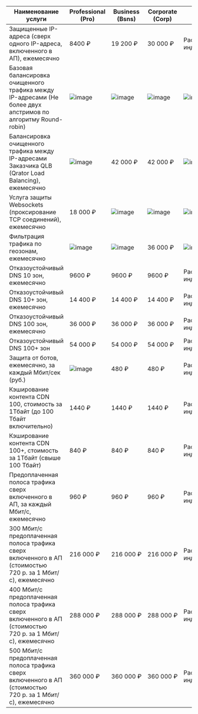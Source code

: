 | Наименование услуги | Professional<br/>(Pro) | Business<br/>(Bsns) | Corporate<br/>(Corp) | Enterprise<br/>(ENT) |
| --- | --- | --- | --- | --- |
| Защищенные IP-адреса (сверх одного IP-адреса, включенного в АП), ежемесячно | 8400&nbsp;₽ | 19&nbsp;200&nbsp;₽ | 30&nbsp;000&nbsp;₽ | Рассчитывается индивидуально |
| Базовая балансировка очищенного трафика между IP-адресами (Не более двух апстримов по алгоритму Round-robin) | ![image](../../_assets/common/yes.svg) | ![image](../../_assets/common/yes.svg) | ![image](../../_assets/common/yes.svg) | ![image](../../_assets/common/yes.svg) |
| Балансировка очищенного трафика между IP-адресами Заказчика QLB (Qrator Load Balancing), ежемесячно | ![image](../../_assets/common/no.svg) | 42&nbsp;000&nbsp;₽ | 42&nbsp;000&nbsp;₽ | ![image](../../_assets/common/yes.svg) |
| Услуга защиты Websockets (проксирование TCP соединений), ежемесячно | 18&nbsp;000&nbsp;₽ | ![image](../../_assets/common/yes.svg) | ![image](../../_assets/common/yes.svg) | ![image](../../_assets/common/yes.svg) |
| Фильтрация трафика по геозонам, ежемесячно | ![image](../../_assets/common/no.svg) | ![image](../../_assets/common/no.svg) | 36&nbsp;000&nbsp;₽ | ![image](../../_assets/common/yes.svg) |
| Отказоустойчивый DNS 10 зон, ежемесячно | 9600&nbsp;₽ | 9600&nbsp;₽ | 9600&nbsp;₽ | Рассчитывается индивидуально |
| Отказоустойчивый DNS 10+ зон, ежемесячно | 14&nbsp;400&nbsp;₽ | 14&nbsp;400&nbsp;₽ | 14&nbsp;400&nbsp;₽ | Рассчитывается индивидуально |
| Отказоустойчивый DNS 100 зон, ежемесячно | 36&nbsp;000&nbsp;₽ | 36&nbsp;000&nbsp;₽ | 36&nbsp;000&nbsp;₽ | Рассчитывается индивидуально |
| Отказоустойчивый DNS 100+ зон | 54&nbsp;000&nbsp;₽ | 54&nbsp;000&nbsp;₽ | 54&nbsp;000&nbsp;₽ | Рассчитывается индивидуально |
| Защита от ботов, ежемесячно, за каждый Мбит/сек (руб.) | ![image](../../_assets/common/no.svg) | 480&nbsp;₽ | 480&nbsp;₽ | Рассчитывается индивидуально |
| Кэширование контента CDN 100, стоимость за 1Тбайт (до 100 Тбайт включительно) | 1440&nbsp;₽ | 1440&nbsp;₽ | 1440&nbsp;₽ | Рассчитывается индивидуально |
| Кэширование контента CDN 100+, стоимость за 1Тбайт (свыше 100 Тбайт) | 840&nbsp;₽ | 840&nbsp;₽ | 840&nbsp;₽ | Рассчитывается индивидуально |
| Предоплаченная полоса трафика сверх включенного в АП, за каждый Мбит/с, ежемесячно | 960&nbsp;₽ | 960&nbsp;₽ | 960&nbsp;₽ | Рассчитывается индивидуально |
| 300 Мбит/с предоплаченная полоса трафика сверх включенного в АП (стоимостью 720 р. за 1 Мбит/с), ежемесячно | 216&nbsp;000&nbsp;₽ | 216&nbsp;000&nbsp;₽ | 216&nbsp;000&nbsp;₽ | Рассчитывается индивидуально |
| 400 Мбит/с предоплаченная полоса трафика сверх включенного в АП (стоимостью 720 р. за 1 Мбит/с), ежемесячно | 288&nbsp;000&nbsp;₽ | 288&nbsp;000&nbsp;₽ | 288&nbsp;000&nbsp;₽ | Рассчитывается индивидуально |
| 500 Мбит/с предоплаченная полоса трафика сверх включенного в АП (стоимостью 720 р. за 1 Мбит/с), ежемесячно | 360&nbsp;000&nbsp;₽ | 360&nbsp;000&nbsp;₽ | 360&nbsp;000&nbsp;₽| Рассчитывается индивидуально |